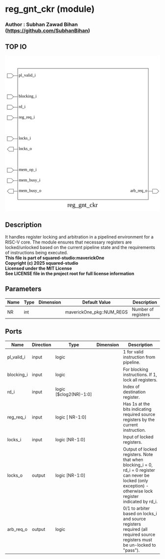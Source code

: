 # reg_gnt_ckr (module)

### Author : Subhan Zawad Bihan (https://github.com/SubhanBihan)

## TOP IO
<img src="./reg_gnt_ckr_top.svg">

## Description

It handles register locking and arbitration in a pipelined environment for a RISC-V core. The module
ensures that necessary registers are locked/unlocked based on the current pipeline state and the
requirements of instructions being executed.
<br>**This file is part of squared-studio:maverickOne**
<br>**Copyright (c) 2025 squared-studio**
<br>**Licensed under the MIT License**
<br>**See LICENSE file in the project root for full license information**

## Parameters
|Name|Type|Dimension|Default Value|Description|
|-|-|-|-|-|
|NR|int||maverickOne_pkg::NUM_REGS|Number of registers|

## Ports
|Name|Direction|Type|Dimension|Description|
|-|-|-|-|-|
|pl_valid_i|input|logic|| 1 for valid instruction from pipeline.|
|blocking_i|input|logic|| For blocking instructions. If 1, lock all registers.|
|rd_i|input|logic [$clog2(NR)-1:0]|| Index of destination register.|
|reg_req_i|input|logic [ NR-1:0]|| Has 1s at the bits indicating required source registers by the current instruction.|
|locks_i|input|logic [NR-1:0]|| Input of locked registers.|
|locks_o|output|logic [NR-1:0]|| Output of locked registers. Note that when blocking_i = 0, rd_i = 0 register can never be locked (only exception) - otherwise lock register indicated by rd_i.|
|arb_req_o|output|logic|| 0/1 to arbiter based on locks_i and source registers required (all required source registers must be un-locked to "pass").|
